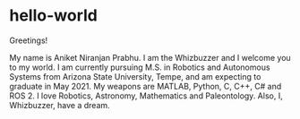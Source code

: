 # hello-world

Greetings!
      
My name is Aniket Niranjan Prabhu.
I am the Whizbuzzer and I welcome you to my world.
I am currently pursuing M.S. in Robotics and Autonomous Systems from Arizona State University, Tempe,
and am expecting to graduate in May 2021.
My weapons are MATLAB, Python, C, C++, C# and ROS 2.
I love Robotics, Astronomy, Mathematics and Paleontology.
Also, I, Whizbuzzer, have a dream.
